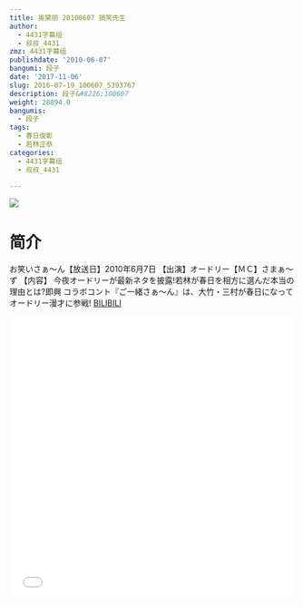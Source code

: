 ```yaml
---
title: 奥黛丽 20100607 搞笑先生
author:
  - 4431字幕组
  - 叔叔_4431
zmz: 4431字幕组
publishdate: '2010-06-07'
bangumi: 段子
date: '2017-11-06'
slug: 2016-07-19_100607_5393767
description: 段子&#8226;100607
weight: 28894.0
bangumis:
  - 段子
tags:
  - 春日俊彰
  - 若林正恭
categories:
  - 4431字幕组
  - 叔叔_4431

---
```

![](https://i.imgur.com/FMPsb4K.png)
# 简介  
お笑いさぁ～ん【放送日】2010年6月7日
【出演】オードリー【ＭＣ】さまぁ～ず 
【内容】 今夜オードリーが最新ネタを披露!若林が春日を相方に選んだ本当の理由とは?即興 コラボコント『ご一緒さぁ～ん』は、大竹・三村が春日になってオードリー漫才に参戦!
  [BILIBILI](https://www.bilibili.com/video/av5393767/)

  <iframe src="//www.bilibili.com/blackboard/player.html?aid=5393767" width="100%" height="500" frameborder="0" allowfullscreen="allowfullscreen"></iframe>
